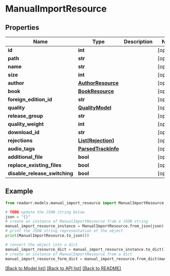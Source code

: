 # ManualImportResource


## Properties

Name | Type | Description | Notes
------------ | ------------- | ------------- | -------------
**id** | **int** |  | [optional] 
**path** | **str** |  | [optional] 
**name** | **str** |  | [optional] 
**size** | **int** |  | [optional] 
**author** | [**AuthorResource**](AuthorResource.md) |  | [optional] 
**book** | [**BookResource**](BookResource.md) |  | [optional] 
**foreign_edition_id** | **str** |  | [optional] 
**quality** | [**QualityModel**](QualityModel.md) |  | [optional] 
**release_group** | **str** |  | [optional] 
**quality_weight** | **int** |  | [optional] 
**download_id** | **str** |  | [optional] 
**rejections** | [**List[Rejection]**](Rejection.md) |  | [optional] 
**audio_tags** | [**ParsedTrackInfo**](ParsedTrackInfo.md) |  | [optional] 
**additional_file** | **bool** |  | [optional] 
**replace_existing_files** | **bool** |  | [optional] 
**disable_release_switching** | **bool** |  | [optional] 

## Example

```python
from readarr.models.manual_import_resource import ManualImportResource

# TODO update the JSON string below
json = "{}"
# create an instance of ManualImportResource from a JSON string
manual_import_resource_instance = ManualImportResource.from_json(json)
# print the JSON string representation of the object
print(ManualImportResource.to_json())

# convert the object into a dict
manual_import_resource_dict = manual_import_resource_instance.to_dict()
# create an instance of ManualImportResource from a dict
manual_import_resource_form_dict = manual_import_resource.from_dict(manual_import_resource_dict)
```
[[Back to Model list]](../README.md#documentation-for-models) [[Back to API list]](../README.md#documentation-for-api-endpoints) [[Back to README]](../README.md)


